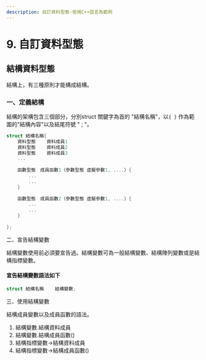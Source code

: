 ```yaml
---
description: 自訂資料型態-使用C++語言為範例
---
```


# 9. 自訂資料型態

## 結構資料型態

結構上，有三種原則才能構成結構。

### 一、定義結構

結構的架構包含三個部分，分別struct  關鍵字為首的  "結構名稱"，以`{ }` 作為範圍的"結構內容"以及結尾符號 " ; "。

```cpp
struct 結構名稱{
    資料型態    資料成員1
    資料型態    資料成員2
    資料型態    資料成員3
    ...
    
    函數型態　成員函數1（參數型態 虛擬參數1, ....）{
        ...
        ...
    }
    
    函數型態　成員函數2（參數型態 虛擬參數1, ....）{
        ...
        ...
    }
    
};
```

二、宣告結構變數

結構變數使用前必須要宣告過。結構變數可為一般結構變數、結構陣列變數或是結構指標變數。

#### 宣告結構變數語法如下

```cpp
struct 結構名稱    結構變數;
```

三、使用結構變數

結構成員變數以及成員函數的語法。

1. 結構變數.結構資料成員
2. 結構變數.結構成員函數\(\)
3. 結構指標變數-&gt;結構資料成員
4. 結構指標變數-&gt;結構成員函數\(\)

